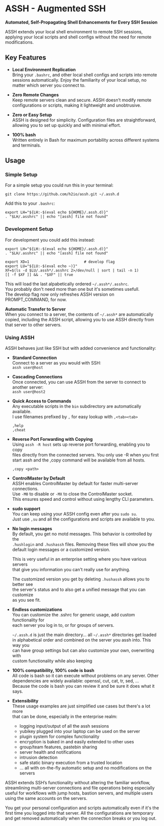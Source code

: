 # ASSH - Augmented SSH
**Automated, Self-Propagating Shell Enhancements for Every SSH Session**

ASSH extends your local shell environment to remote SSH sessions, applying
your local scripts and shell configs without the need for remote modifications.

## Key Features

- **Local Environment Replication**  
  Bring your `.bashrc`, and other local shell configs and scripts into
  remote sessions automatically. Enjoy the familiarity of your local setup,
  no matter which server you connect to.

- **Zero Remote Changes**  
  Keep remote servers clean and secure. ASSH doesn’t modify remote
  configurations or scripts, making it lightweight and unobtrusive.

- **Zero or Easy Setup**  
  ASSH is designed for simplicity. Configuration files are straightforward,
  allowing you to set up quickly and with minimal effort.

- **100% bash**  
  Written entirely in Bash for maximum portability across different systems
  and terminals.


## Usage

### Simple Setup

For a simple setup you could run this in your terminal:
```
git clone https://github.com/h2io/assh.git ~/.assh.d
```

Add this to your `.bashrc`:
```
export LH="${LH:-$(eval echo ${HOME}/.assh.d)}"
. "$LH/.asshrc" || echo "[assh] file not found"
```

### Development Setup
For development you could add this instead:
```
export LH="${LH:-$(eval echo ${HOME}/.assh.d)}"
. "$LH/.asshrc" || echo "[assh] file not found"

export XD=1                         # develop flag
export LU="${LU:-$(eval echo ~)}"
XF=$(ls -d $LU/.assh*/.asshrc 2>/dev/null | sort | tail -n 1)
[[ -f $XF ]] && . "$XF" || true
```

This will load the last alpabetically ordered `~/.assh*/.asshrc`.  
You probably don't need more than one but it's sometimes usefull.  
The develop flag now only refreshes ASSH version on PROMPT_COMMAND, for now.
  
**Automatic Transfer to Server**  
   When you connect to a server, the contents of `~/.assh*` are automatically  
   copied, including the ASSH script, allowing you to use ASSH directly from  
   that server to other servers.  

### Using ASSH
ASSH behaves just like SSH but with added convenience and functionality:  

- **Standard Connection**  
  Connect to a server as you would with SSH:  
  `assh user@host`

- **Cascading Connections**  
  Once connected, you can use ASSH from the server to connect to another server:  
  `assh user@host2`

- **Quick Access to Commands**  
  Any executable scripts in the `bin` subdirectory are automatically available.  
  I use filenames prefixed by `,` for easy lookup with `,<tab><tab>`  

    `,help`  
    `,cheat`  

- **Reverse Port Forwarding with Copying**  
  Using `assh -R host` sets up reverse port forwarding, enabling you to copy  
  files directly from the connected servers. You only use -R when you first  
  start assh and the ,copy command will be available from all hosts.  

    `,copy <path>`

- **ControlMaster by Default**  
  ASSH enables ControlMaster by default for faster multi-server connections.  
  Use `-M0` to disable or `-MX` to close the ControlMaster socket.  
  This ensures speed and control without using lengthy CLI parameters.  

- **sudo support**  
  You can keep using your ASSH config even after you `sudo su`.  
  Just use `,su` and all the configurations and scripts are available to you.  

- **No login messages**  
  By default, you get no motd messages. This behavior is controlled by the  
  `.hushlogin` and `.hushassh` files. Removing these files will show you the  
  default login messages or a customized version.  

  This is very useful in an enterprise setting where you have various servers  
  that give you information you can't really use for anything.  

  The customized version you get by deleting `.hushassh` allows you to better see  
  the server's status and to also get a unified message that you can customize  
  as you see fit.  

- **Endless customizations**  
  You can customize the .sshrc for generic usage, add custom functionality for  
  each server you log in to, or for groups of servers.  

  `~/.assh.d` is just the main directory... all `~/.assh*` directories get loaded  
  in alphabetical order and combined on the server you assh into. This way you  
  can have group settings but can also customize your own, overwriting with  
  custom functionality while also keeping  

- **100% compatibility, 100% code is bash**  
  All code is bash so it can execute without problems on any server. Other  
  dependencies are widely available: openssl, cut, cat, tr, sed, ...  
  Because the code is bash you can review it and be sure it does what it says.  

- **Extensibility**  
  These usage examples are just simplified use cases but there's a lot more  
  that can be done, especially in the enterprise realm:  
  - logging input/output of all the assh sessions
  - yubikey plugged into your laptop can be used on the server
  - plugin system for complex functionality
  - encryption is baked in and easily extended to other uses
  - group/team features, pastebin sharing
  - server health and notifications
  - intrusion detection
  - safe static binary execution from a trusted location
  - ... all with on-the-fly automatic setup and no modifications on the servers

ASSH extends SSH’s functionality without altering the familiar workflow,  
streamlining multi-server connections and file operations being especially  
useful for workflows with jump hosts, bastion servers, and multiple users  
using the same accounts on the servers.  

You get your personal configuration and scripts automatically even if it's the  
first time you logged into that server. All the configurations are temporary  
and get removed automatically when the connection breaks or you log out.  

